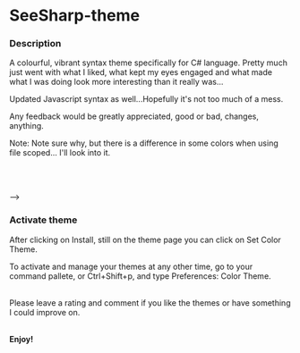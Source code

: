 # SeeSharp-theme

### Description

A colourful, vibrant syntax theme specifically for C# language. Pretty much just
went with what I liked, what kept my eyes engaged and what made what I was doing
look more interesting than it really was...

Updated Javascript syntax as well...Hopefully it's not too much of a mess.

Any feedback would be greatly appreciated, good or bad, changes, anything.

Note:
Note sure why, but there is a difference in some colors when using file scoped... I'll look into it.

<br>


<br> -->

### Activate theme

After clicking on Install, still on the theme page you can click on Set Color
Theme.

To activate and manage your themes at any other time, go to your command
pallete, or Ctrl+Shift+p, and type Preferences: Color Theme.

<br>
Please leave a rating and comment if you like the themes or have something I could improve on.

<br>
<br>

**Enjoy!**
